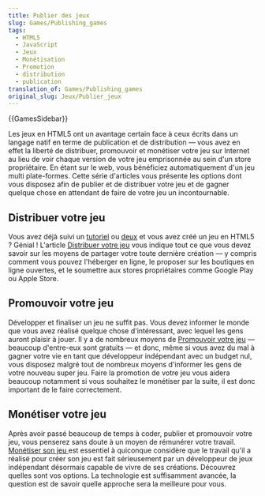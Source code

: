 ```yaml
---
title: Publier des jeux
slug: Games/Publishing_games
tags:
  - HTML5
  - JavaScript
  - Jeux
  - Monétisation
  - Promotion
  - distribution
  - publication
translation_of: Games/Publishing_games
original_slug: Jeux/Publier_jeux
---
```

{{GamesSidebar}}

Les jeux en HTML5 ont un avantage certain face à ceux écrits dans un langage natif en terme de publication et de distribution — vous avez en effet la liberté de distribuer, promouvoir et monétiser votre jeu sur Internet au lieu de voir chaque version de votre jeu emprisonnée au sein d'un store propriétaire. En étant sur le web, vous bénéficiez automatiquement d'un jeu multi plate-formes. Cette série d'articles vous présente les options dont vous disposez afin de publier et de distribuer votre jeu et de gagner quelque chose en attendant de faire de votre jeu un incontournable.

## Distribuer votre jeu

Vous avez déjà suivi un [tutoriel](/fr/docs/Games/Workflows/2D_Breakout_game_pure_JavaScript) ou [deux](/fr/docs/Games/Workflows/2D_Breakout_game_Phaser) et vous avez créé un jeu en HTML5 ? Génial ! L'article [Distribuer votre jeu](/fr/docs/Games/Publishing_games/Game_distribution) vous indique tout ce que vous devez savoir sur les moyens de partager votre toute dernière création — y compris comment vous pouvez l'héberger en ligne, le proposer sur les boutiques en ligne ouvertes, et le soumettre aux stores propriétaires comme Google Play ou Apple Store.

## Promouvoir votre jeu

Développer et finaliser un jeu ne suffit pas. Vous devez informer le monde que vous avez réalisé quelque chose d'intéressant, avec lequel les gens auront plaisir à jouer. Il y a de nombreux moyens de [Promouvoir votre jeu](/fr/docs/Games/Publishing_games/Game_promotion) — beaucoup d'entre-eux sont gratuits — et donc, même si vous avez du mal à gagner votre vie en tant que développeur indépendant avec un budget nul, vous disposez malgré tout de nombreux moyens d'informer les gens de votre nouveau super jeu. Faire la promotion de votre jeu vous aidera beaucoup notamment si vous souhaitez le monétiser par la suite, il est donc important de le faire correctement.

## Monétiser votre jeu

Après avoir passé beaucoup de temps à coder, publier et promouvoir votre jeu, vous penserez sans doute à un moyen de rémunérer votre travail. [Monétiser son jeu ](/fr/docs/Games/Publishing_games/Game_monetization)est essentiel à quiconque considère que le travail qu'il a réalisé pour créer son jeu est fait sérieusement par un développeur de jeux indépendant désormais capable de vivre de ses créations. Découvrez quelles sont vos options. La technologie est suffisamment avancée, la question est de savoir quelle approche sera la meilleure pour vous.
